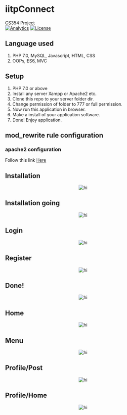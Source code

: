 
# iitpConnect 
CS354 Project 
<br>
[![Analytics](https://ga-beacon.appspot.com/UA-129056695-1/iitpConnect/readme)](https://github.com/igrigorik/ga-beacon)
[![License](https://img.shields.io/badge/License-Apache%202.0-blue.svg)](https://opensource.org/licenses/Apache-2.0)  

## Language used
1. PHP 7.0, MySQL, Javascript, HTML, CSS 
2. OOPs, ES6, MVC

## Setup
1. PHP 7.0 or above
2. Install any server Xampp or Apache2 etc.
3. Clone this repo to your server folder dir.
4. Change permission of folder to 777 or full permission.
5. Now run this application in browser.
6. Make a install of your application software.
7. Done! Enjoy application.

## mod_rewrite rule configuration
### apache2 configuration
Follow this link <a href="https://www.digitalocean.com/community/tutorials/how-to-rewrite-urls-with-mod_rewrite-for-apache-on-ubuntu-18-04" >Here</a>


## Installation
<p align="center">
  <img src="docs/5.png" alt="hi" class="inline"/>
</p>

## Installation going
<p align="center">
  <img src="docs/6.png" alt="hi" class="inline"/>
</p>

## Login
<p align="center">
  <img src="docs/3.png" alt="hi" class="inline"/>
</p>

## Register
<p align="center">
  <img src="docs/4.png" alt="hi" class="inline"/>
</p>

## Done!
<p align="center">
  <img src="docs/7.png" alt="hi" class="inline"/>
</p>

## Home
<p align="center">
  <img src="docs/1.png" alt="hi" class="inline"/>
</p>

## Menu
<p align="center">
  <img src="docs/2.png" alt="hi" class="inline"/>
</p>

## Profile/Post
<p align="center">
  <img src="docs/8.png" alt="hi" class="inline"/>
</p>

## Profile/Home
<p align="center">
  <img src="docs/9.png" alt="hi" class="inline"/>
</p>
